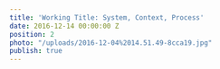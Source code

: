 ```yaml
---
title: 'Working Title: System, Context, Process'
date: 2016-12-14 00:00:00 Z
position: 2
photo: "/uploads/2016-12-04%2014.51.49-8cca19.jpg"
publish: true
---
```

